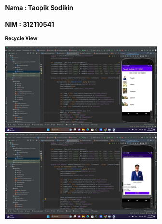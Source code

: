 ## Nama : Taopik Sodikin
## NIM : 312110541


### Recycle View 
![gambar 1](/gambar1.jpg)
![gambar2 ](/gambar2.jpg)